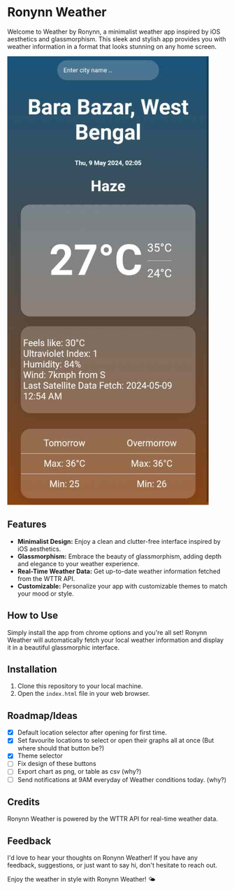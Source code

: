 # Ronynn Weather

Welcome to Weather by Ronynn, a minimalist weather app inspired by iOS aesthetics and glassmorphism. This sleek and stylish app provides you with weather information in a format that looks stunning on any home screen.

![Screenshot](screen.png)

## Features
- **Minimalist Design:** Enjoy a clean and clutter-free interface inspired by iOS aesthetics.
- **Glassmorphism:** Embrace the beauty of glassmorphism, adding depth and elegance to your weather experience.
- **Real-Time Weather Data:** Get up-to-date weather information fetched from the WTTR API.
- **Customizable:** Personalize your app with customizable themes to match your mood or style.

## How to Use
Simply install the app from chrome options and you're all set! Ronynn Weather will automatically fetch your local weather information and display it in a beautiful glassmorphic interface.

## Installation
1. Clone this repository to your local machine.
2. Open the `index.html` file in your web browser.


## Roadmap/Ideas
- [x] Default location selector after opening for first time.
- [x] Set favourite locations to select or open their graphs all at once (But where should that button be?)
- [x] Theme selector
- [ ] Fix design of these buttons
- [ ] Export chart as png, or table as csv (why?)
- [ ] Send notifications at 9AM everyday of Weather conditions today. (why?)

## Credits
Ronynn Weather is powered by the WTTR API for real-time weather data.


## Feedback
I'd love to hear your thoughts on Ronynn Weather! If you have any feedback, suggestions, or just want to say hi, don't hesitate to reach out.

Enjoy the weather in style with Ronynn Weather! 🌤️
